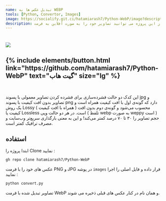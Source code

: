 ```yaml
---
name: تبدیل عکس ها به WEBP
tools: [Python, Convertor, Images]
image: https://socialify.git.ci/hatamiarash7/Python-WebP/image?description=1&font=KoHo&language=1&owner=1&pattern=Circuit%20Board&theme=Dark
description: با استفاده از این پروژه می توانید تصاویر خود را به صورت آفلاین به فرمت WebP تبدیل کنید.
---
```


<h1 class="center">
<img src="https://socialify.git.ci/hatamiarash7/Python-WebP/image?description=1&font=KoHo&language=1&owner=1&pattern=Circuit%20Board&theme=Dark"/>
</h1>

<h2 class="center">
{% include elements/button.html link="https://github.com/hatamiarash7/Python-WebP" text="گیت هاب" size="lg" %}
</h2>

<br>

این کدک دو حالت فشرده‌سازی برای فشرده کردن تصاویر معمولی با پسوند jpg و تصاویر بدون افت کیفیت با پسوند png دارد که گونه‌ی اول با افت کیفیت همراه است و یک روش Lossy ( همراه با افت کیفیت ) محسوب می‌شود و گونه‌ی دوم بدون افت کیفیت یا Lossless است. در هر دو حالت وپی ( تلفظ webp به صورت weppy‌ است ) حجم تصاویر را ۳۰ تا ۷۰ درصد کمتر می‌کند! و این به معنی بارگذاری سریع‌تر وب‌سایت و مصرف ترافیک کمتر است.

## استفاده

ابتدا پروژه را Clone نمایید :

```sh
gh repo clone hatamiarash7/Python-WebP
```

عکس های خود را با فرمت PNG و JPG در پوشه `images` قرار داده و فایل اصلی را اجرا نمایید :

```sh
python convert.py
```

تصاویر تبدیل شده با فرمت WebP و همان نام در کنار عکس های قبلی ذخیره می شوند.
